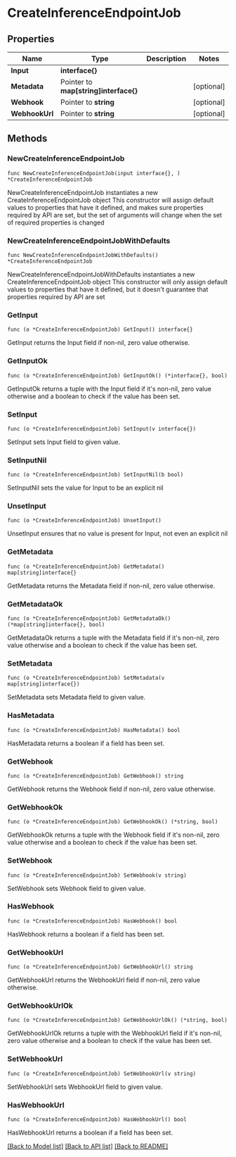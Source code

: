# CreateInferenceEndpointJob

## Properties

Name | Type | Description | Notes
------------ | ------------- | ------------- | -------------
**Input** | **interface{}** |  | 
**Metadata** | Pointer to **map[string]interface{}** |  | [optional] 
**Webhook** | Pointer to **string** |  | [optional] 
**WebhookUrl** | Pointer to **string** |  | [optional] 

## Methods

### NewCreateInferenceEndpointJob

`func NewCreateInferenceEndpointJob(input interface{}, ) *CreateInferenceEndpointJob`

NewCreateInferenceEndpointJob instantiates a new CreateInferenceEndpointJob object
This constructor will assign default values to properties that have it defined,
and makes sure properties required by API are set, but the set of arguments
will change when the set of required properties is changed

### NewCreateInferenceEndpointJobWithDefaults

`func NewCreateInferenceEndpointJobWithDefaults() *CreateInferenceEndpointJob`

NewCreateInferenceEndpointJobWithDefaults instantiates a new CreateInferenceEndpointJob object
This constructor will only assign default values to properties that have it defined,
but it doesn't guarantee that properties required by API are set

### GetInput

`func (o *CreateInferenceEndpointJob) GetInput() interface{}`

GetInput returns the Input field if non-nil, zero value otherwise.

### GetInputOk

`func (o *CreateInferenceEndpointJob) GetInputOk() (*interface{}, bool)`

GetInputOk returns a tuple with the Input field if it's non-nil, zero value otherwise
and a boolean to check if the value has been set.

### SetInput

`func (o *CreateInferenceEndpointJob) SetInput(v interface{})`

SetInput sets Input field to given value.


### SetInputNil

`func (o *CreateInferenceEndpointJob) SetInputNil(b bool)`

 SetInputNil sets the value for Input to be an explicit nil

### UnsetInput
`func (o *CreateInferenceEndpointJob) UnsetInput()`

UnsetInput ensures that no value is present for Input, not even an explicit nil
### GetMetadata

`func (o *CreateInferenceEndpointJob) GetMetadata() map[string]interface{}`

GetMetadata returns the Metadata field if non-nil, zero value otherwise.

### GetMetadataOk

`func (o *CreateInferenceEndpointJob) GetMetadataOk() (*map[string]interface{}, bool)`

GetMetadataOk returns a tuple with the Metadata field if it's non-nil, zero value otherwise
and a boolean to check if the value has been set.

### SetMetadata

`func (o *CreateInferenceEndpointJob) SetMetadata(v map[string]interface{})`

SetMetadata sets Metadata field to given value.

### HasMetadata

`func (o *CreateInferenceEndpointJob) HasMetadata() bool`

HasMetadata returns a boolean if a field has been set.

### GetWebhook

`func (o *CreateInferenceEndpointJob) GetWebhook() string`

GetWebhook returns the Webhook field if non-nil, zero value otherwise.

### GetWebhookOk

`func (o *CreateInferenceEndpointJob) GetWebhookOk() (*string, bool)`

GetWebhookOk returns a tuple with the Webhook field if it's non-nil, zero value otherwise
and a boolean to check if the value has been set.

### SetWebhook

`func (o *CreateInferenceEndpointJob) SetWebhook(v string)`

SetWebhook sets Webhook field to given value.

### HasWebhook

`func (o *CreateInferenceEndpointJob) HasWebhook() bool`

HasWebhook returns a boolean if a field has been set.

### GetWebhookUrl

`func (o *CreateInferenceEndpointJob) GetWebhookUrl() string`

GetWebhookUrl returns the WebhookUrl field if non-nil, zero value otherwise.

### GetWebhookUrlOk

`func (o *CreateInferenceEndpointJob) GetWebhookUrlOk() (*string, bool)`

GetWebhookUrlOk returns a tuple with the WebhookUrl field if it's non-nil, zero value otherwise
and a boolean to check if the value has been set.

### SetWebhookUrl

`func (o *CreateInferenceEndpointJob) SetWebhookUrl(v string)`

SetWebhookUrl sets WebhookUrl field to given value.

### HasWebhookUrl

`func (o *CreateInferenceEndpointJob) HasWebhookUrl() bool`

HasWebhookUrl returns a boolean if a field has been set.


[[Back to Model list]](../README.md#documentation-for-models) [[Back to API list]](../README.md#documentation-for-api-endpoints) [[Back to README]](../README.md)


